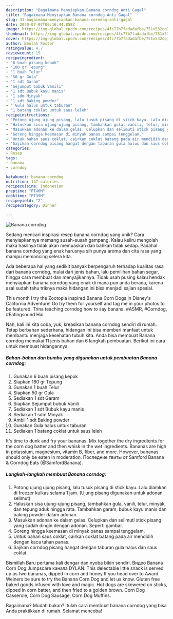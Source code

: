 ```yaml
---
description: "Bagaimana Menyiapkan Banana corndog Anti Gagal"
title: "Bagaimana Menyiapkan Banana corndog Anti Gagal"
slug: 33-bagaimana-menyiapkan-banana-corndog-anti-gagal
date: 2020-07-07T00:16:44.858Z
image: https://img-global.cpcdn.com/recipes/4fc77b7fadadafbe/751x532cq70/banana-corndog-foto-resep-utama.jpg
thumbnail: https://img-global.cpcdn.com/recipes/4fc77b7fadadafbe/751x532cq70/banana-corndog-foto-resep-utama.jpg
cover: https://img-global.cpcdn.com/recipes/4fc77b7fadadafbe/751x532cq70/banana-corndog-foto-resep-utama.jpg
author: Beulah Foster
ratingvalue: 4.7
reviewcount: 15
recipeingredient:
- "6 buah pisang kepok"
- "180 gr Tepung"
- "1 buah Telur"
- "50 gr Gula"
- "1 sdt Garam"
- "Sejumput bubuk Vanili"
- "1 sdt Bubuk kayu manis"
- "1 sdm Minyak"
- "1 sdt Baking powder"
- " Gula halus untuk taburan"
- "1 batang coklat untuk saus leleh"
recipeinstructions:
- "Potong ujung ujung pisang, lalu tusuk pisang di stick kayu. Lalu diamkan di freezer kulkas selama 1 jam. (Ujung pisang digunakan untuk adonan selimut)"
- "Haluskan sisa ujung-ujung pisang, tambahkan gula, vanili, telur, minyak, dan tepung aduk hingga rata. Tambahkan garam, bubuk kayu manis dan baking powder dalam adonan."
- "Masukkan adonan ke dalam gelas. Celupkan dan selimuti stick pisang yang sudah dingin dengan adonan. Seperti gambar."
- "Goreng hingga keemasan di minyak panas sampai tenggelam."
- "Untuk bahan saus coklat, cairkan coklat batang pada air mendidih dengan kaca tahan panas."
- "Sajikan corndog pisang hangat dengan taburan gula halus dan saus coklat."
categories:
- Resep
tags:
- banana
- corndog

katakunci: banana corndog 
nutrition: 147 calories
recipecuisine: Indonesian
preptime: "PT40M"
cooktime: "PT39M"
recipeyield: "2"
recipecategory: Dinner

---
```



![Banana corndog](https://img-global.cpcdn.com/recipes/4fc77b7fadadafbe/751x532cq70/banana-corndog-foto-resep-utama.jpg)

Sedang mencari inspirasi resep banana corndog yang unik? Cara menyiapkannya memang susah-susah gampang. Kalau keliru mengolah maka hasilnya tidak akan memuaskan dan bahkan tidak sedap. Padahal banana corndog yang enak harusnya sih punya aroma dan cita rasa yang mampu memancing selera kita.

Ada beberapa hal yang sedikit banyak berpengaruh terhadap kualitas rasa dari banana corndog, mulai dari jenis bahan, lalu pemilihan bahan segar, hingga cara membuat dan menyajikannya. Tidak usah pusing kalau hendak menyiapkan banana corndog yang enak di mana pun anda berada, karena asal sudah tahu triknya maka hidangan ini bisa menjadi sajian spesial.

This month I try the Zootopia inspired Banana Corn Dogs in Disney&#39;s California Adventure! Go try them for yourself and tag me in your photos to be featured. Trina teaching corndog how to say banana. #ASMR, #Corndog, #Eatingsound Hai.


Nah, kali ini kita coba, yuk, kreasikan banana corndog sendiri di rumah. Tetap berbahan sederhana, hidangan ini bisa memberi manfaat untuk membantu menjaga kesehatan tubuh kita. Anda bisa membuat Banana corndog memakai 11 jenis bahan dan 6 langkah pembuatan. Berikut ini cara untuk membuat hidangannya.

<!--inarticleads1-->

##### Bahan-bahan dan bumbu yang digunakan untuk pembuatan Banana corndog:

1. Gunakan 6 buah pisang kepok
1. Siapkan 180 gr Tepung
1. Gunakan 1 buah Telur
1. Siapkan 50 gr Gula
1. Sediakan 1 sdt Garam
1. Siapkan Sejumput bubuk Vanili
1. Sediakan 1 sdt Bubuk kayu manis
1. Sediakan 1 sdm Minyak
1. Ambil 1 sdt Baking powder
1. Gunakan  Gula halus untuk taburan
1. Sediakan 1 batang coklat untuk saus leleh


It&#39;s time to dunk and fry your bananas. Mix together the dry ingredients for the corn dog batter and then whisk in the wet ingredients. Bananas are high in potassium, magnesium, vitamin B, fiber, and more. However, bananas should only be eaten in moderation. Последние твиты от Samford Banana &amp; Corndog Eats (@SamfordBanana). 

<!--inarticleads2-->

##### Langkah-langkah membuat Banana corndog:

1. Potong ujung ujung pisang, lalu tusuk pisang di stick kayu. Lalu diamkan di freezer kulkas selama 1 jam. (Ujung pisang digunakan untuk adonan selimut)
1. Haluskan sisa ujung-ujung pisang, tambahkan gula, vanili, telur, minyak, dan tepung aduk hingga rata. Tambahkan garam, bubuk kayu manis dan baking powder dalam adonan.
1. Masukkan adonan ke dalam gelas. Celupkan dan selimuti stick pisang yang sudah dingin dengan adonan. Seperti gambar.
1. Goreng hingga keemasan di minyak panas sampai tenggelam.
1. Untuk bahan saus coklat, cairkan coklat batang pada air mendidih dengan kaca tahan panas.
1. Sajikan corndog pisang hangat dengan taburan gula halus dan saus coklat.


Bismillah Baru pertama kali dengar dan nyoba bikin sendiri. Видео Banana Corn Dog Jumpscare канала DYLAN. This delectable little snack is served up as two bananas, dipped in corn and honey If you head over to Award Weiners be sure to try the Banana Corn Dog and let us know. Gluten free baked goods infused with love and magic. Hot dogs are skewered on sticks, dipped in corn batter, and then fried to a golden brown. Corn Dog Casserole, Corn Dog Sausage, Corn Dog Muffins. 

Bagaimana? Mudah bukan? Itulah cara membuat banana corndog yang bisa Anda praktikkan di rumah. Selamat mencoba!
